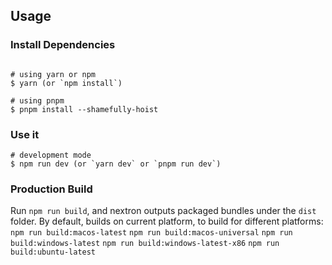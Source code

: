 ## Usage

### Install Dependencies

```

# using yarn or npm
$ yarn (or `npm install`)

# using pnpm
$ pnpm install --shamefully-hoist
```

### Use it

```
# development mode
$ npm run dev (or `yarn dev` or `pnpm run dev`)
```
### Production Build

Run `npm run build`, and nextron outputs packaged bundles under the `dist` folder.
By default, builds on current platform, to build for different platforms:
`npm run build:macos-latest`
`npm run build:macos-universal`
`npm run build:windows-latest`
`npm run build:windows-latest-x86`
`npm run build:ubuntu-latest`
